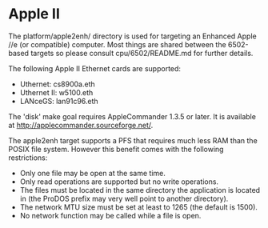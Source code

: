 Apple II
========

The platform/apple2enh/ directory is used for targeting an Enhanced Apple //e
(or compatible) computer. Most things are shared between the 6502-based targets
so please consult cpu/6502/README.md for further details.

The following Apple II Ethernet cards are supported:

- Uthernet:    cs8900a.eth
- Uthernet II: w5100.eth
- LANceGS:     lan91c96.eth

The 'disk' make goal requires AppleCommander 1.3.5 or later. It is available at
http://applecommander.sourceforge.net/.

The apple2enh target supports a PFS that requires much less RAM than the POSIX
file system. However this benefit comes with the following restrictions:

- Only one file may be open at the same time.
- Only read operations are supported but no write operations.
- The files must be located in the same directory the application is located in
  (the ProDOS prefix may very well point to another directory).
- The network MTU size must be set at least to 1265 (the default is 1500).
- No network function may be called while a file is open.
